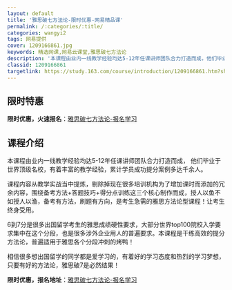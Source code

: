 ```yaml
---
layout: default
title: '雅思破七方法论-限时优惠-网易精品课'
permalink: /:categories/:title/
categories: wangyi2
tags: 网易提供
cover: 1209166861.jpg
keywords: 精选网课,网易云课堂,雅思破七方法论
description: '本课程由业内一线教学经验均达5-12年任课讲师团队合力打造而成，他们毕业于世界顶级名校，有着丰富的教学经验，累计学员成功'
classid: 1209166861
targetlink: https://study.163.com/course/introduction/1209166861.htm?share=1&shareId=1025206652&utm_campaign=share&utm_medium=iphoneShare&utm_source=&utm_u=1025206652
---
```


## 限时特惠

**限时优惠，火速报名**：[雅思破七方法论-报名学习](https://study.163.com/course/introduction/1209166861.htm?share=1&shareId=1025206652&utm_campaign=share&utm_medium=iphoneShare&utm_source=&utm_u=1025206652)

## 课程介绍

本课程由业内一线教学经验均达5-12年任课讲师团队合力打造而成， 他们毕业于世界顶级名校，有着丰富的教学经验，累计学员成功提分案例多达千余人。

课程内容从教学实战当中提炼，剔除掉现在很多培训机构为了增加课时而添加的冗余内容，围绕备考方法+答题技巧+得分点训练这三个核心制作而成，授人以鱼不如授人以渔，备考有方法，刷题有方向，是考生急需的雅思方法论型课程！让考生终身受用。

6到7分是很多出国留学考生的雅思成绩硬性要求，大部分世界top100院校入学要求集中在这个分段，也是很多涉外企业用人的普遍要求。本课程是干练高效的提分方法论，普遍适用于雅思各个分段冲刺的烤鸭！

相信很多想出国留学的同学都是爱学习的，有着好的学习态度和热烈的学习梦想，只要有好的方法论，雅思破7是必然结果！

**限时优惠，报名地址**：[雅思破七方法论-报名学习](https://study.163.com/course/introduction/1209166861.htm?share=1&shareId=1025206652&utm_campaign=share&utm_medium=iphoneShare&utm_source=&utm_u=1025206652)

